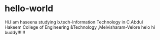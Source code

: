 # hello-world
Hi.I am haseena studying b.tech-Information Technology in C.Abdul Hakeem College of Engineering &amp;Technology ,Melvisharam-Velore
helo 
hi buddy!!!!!!
